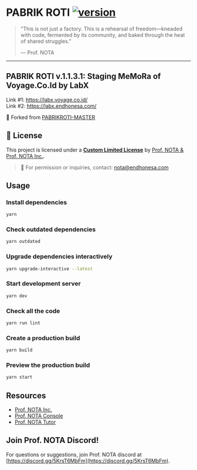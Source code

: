 # PABRIK ROTI [![version](https://img.shields.io/badge/version-1.1.3.1-blue)](https://github.com/myreceiptt/pabrikroti-labx/releases/tag/v.1.1.3.1)

> "This is not just a factory. This is a rehearsal of freedom—kneaded with code, fermented by its community, and baked through the heat of shared struggles."
>
> — Prof. NOTA

---

## PABRIK ROTI v.1.1.3.1: Staging MeMoRa of Voyage.Co.Id by LabX

Link #1: https://labx.voyage.co.id/  
Link #2: https://labx.endhonesa.com/

🧬 Forked from [PABRIKROTI-MASTER](https://github.com/myreceiptt/pabrikroti-master/tree/labx)

## 📜 License

This project is licensed under a [**Custom Limited License**](./LICENSE) by [Prof. NOTA & Prof. NOTA Inc.](https://nota.endhonesa.com/).

> 📩 For permission or inquiries, contact: [nota@endhonesa.com](mailto:nota@endhonesa.com)

## Usage

### Install dependencies

```bash
yarn
```

### Check outdated dependencies

```bash
yarn outdated
```

### Upgrade dependencies interactively

```bash
yarn upgrade-interactive --latest
```

### Start development server

```bash
yarn dev
```

### Check all the code

```bash
yarn run lint
```

### Create a production build

```bash
yarn build
```

### Preview the production build

```bash
yarn start
```

## Resources

- [Prof. NOTA Inc.](https://nota.endhonesa.com/)
- [Prof. NOTA Console](https://prompt.endhonesa.com/)
- [Prof. NOTA Tutor](https://baca.endhonesa.com/)

## Join Prof. NOTA Discord!

For questions or suggestions, join Prof. NOTA discord at [https://discord.gg/5KrsT6MbFm](https://discord.gg/5KrsT6MbFm).
